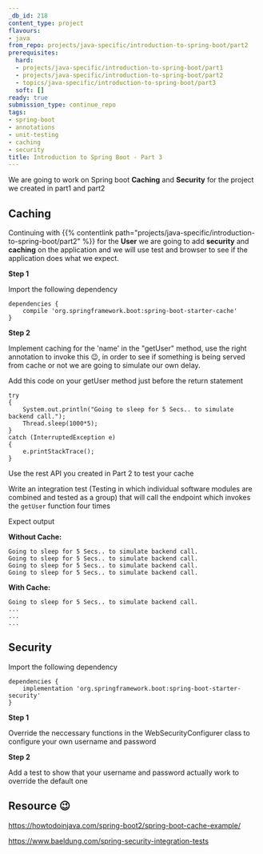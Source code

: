 ```yaml
---
_db_id: 218
content_type: project
flavours:
- java
from_repo: projects/java-specific/introduction-to-spring-boot/part2
prerequisites:
  hard:
  - projects/java-specific/introduction-to-spring-boot/part1
  - projects/java-specific/introduction-to-spring-boot/part2
  - topics/java-specific/introduction-to-spring-boot/part3
  soft: []
ready: true
submission_type: continue_repo
tags:
- spring-boot
- annotations
- unit-testing
- caching
- security
title: Introduction to Spring Boot - Part 3
---
```


We are going to work on Spring boot **Caching** and **Security** for the project we created in part1 and part2

## Caching

Continuing with {{% contentlink path="projects/java-specific/introduction-to-spring-boot/part2" %}} for the **User** we are going to add **security** and **caching** on the application and we will use test and browser to see if the application does what we expect.

**Step 1**

Import the following dependency

```
dependencies {
    compile 'org.springframework.boot:spring-boot-starter-cache'
}
```

**Step 2**

Implement caching for the 'name' in the "getUser" method, use the right annotation to invoke this 😉, in order to see if something is being served from cache or not we are going to simulate our own delay.

Add this code on your getUser method just before the return statement

```
try
{
    System.out.println("Going to sleep for 5 Secs.. to simulate backend call.");
    Thread.sleep(1000*5);
}
catch (InterruptedException e)
{
    e.printStackTrace();
}
```

Use the rest API you created in Part 2 to test your cache

Write an integration test (Testing in which individual software modules are combined and tested as a group) that will call the endpoint which invokes the `getUser` function four times

Expect output

**Without Cache:**

```
Going to sleep for 5 Secs.. to simulate backend call.
Going to sleep for 5 Secs.. to simulate backend call.
Going to sleep for 5 Secs.. to simulate backend call.
Going to sleep for 5 Secs.. to simulate backend call.

```

**With Cache:**

```
Going to sleep for 5 Secs.. to simulate backend call.
...
...
...

```

## Security

Import the following dependency

```
dependencies {
    implementation 'org.springframework.boot:spring-boot-starter-security'
}
```

**Step 1**

Override the neccessary functions in the WebSecurityConfigurer class to configure your own username and password

**Step 2**

Add a test to show that your username and password actually work to override the default one

## Resource 😉

https://howtodoinjava.com/spring-boot2/spring-boot-cache-example/

https://www.baeldung.com/spring-security-integration-tests